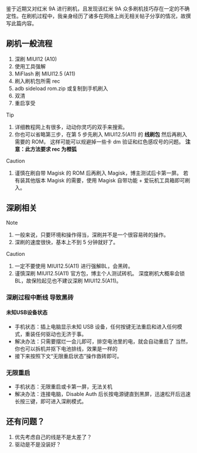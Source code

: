 鉴于近期又对红米 9A 进行刷机，且发现该红米 9A 众多刷机技巧存在一定的不确定性。在刷机过程中，我亲身经历了诸多在网络上尚无相关帖子分享的情况，故撰写此篇内容。  

## 刷机一般流程

1. 深刷 MIUI12 (A10)
2. 使用工具强解
2. MiFlash 刷 MIUI12.5 (A11)
3. 刷入刷机包所需 rec
3. adb sideload rom.zip 或复制到手机刷入
3. 双清
3. 重启享受

> [!TIP]
>
> 1. 详细教程网上有很多，动动你灵巧的双手来搜索。
> 2. 你也可以省略第三步，在第 5 步先刷入 MIUI12.5(A11) 的 **线刷包** 然后再刷入需要的 ROM，
>    这样可能可以规避掉一些卡 dm 验证和红色感叹号的问题。
>    **注意：此方法要求 rec 为橙狐**

> [!CAUTION]
>
> 1. 谨慎在刷自带 Magisk 的 ROM 后再刷入 Magisk，博主测试后卡第一屏。
>    若有装其他版本 Magisk 的需要，使用 Magisk 自带功能 + 爱玩机工具箱即可刷入。

## 深刷相关

> [!NOTE]
> 1. 一般来说，只要环境和操作得当，深刷并不是一个很容易砖的操作。
> 2. 深刷的速度很快，基本上不到 5 分钟就好了。

> [!CAUTION]
> 1. 一定不要使用 MIUI12.5(A11) 进行强解BL，会黑砖。
> 2. 谨慎深刷 MIUI12.5(A11) 官方包，博主个人测试砖机。
>    深度刷机大概率会锁 BL，故保险起见也不建议深刷 MIUI12.5(A11)。

### 深刷过程中断线 导致黑砖

#### 未知USB设备状态
- 手机状态：插上电脑显示未知 USB 设备，任何按键无法重启和进入任何模式，重装任何驱动也无济于事。
- 解决办法：只需要摆烂一会儿即可，排空电池里的电，就会自动重启了
  当然，你也可以拆机并抠下电池排线，效果是一样的
- 接下来按照下文“无限重启状态”操作救砖即可。

### 无限重启

- 手机状态：无限重启或卡第一屏，无法关机
- 解决办法：连接电脑，Disable Auth 后长按电源键直到黑屏，迅速松开后迅速长按三键，即可进入深刷模式。

## 还有问题？

1. 优先考虑自己的线是不是太差了？
2. 驱动是不是没装好？